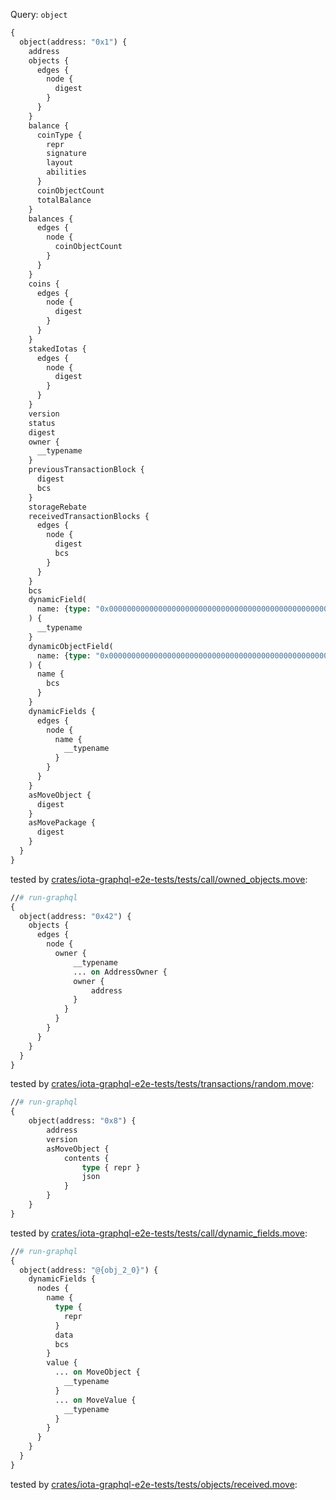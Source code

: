 Query: `object`

```graphql
{
  object(address: "0x1") {
    address
    objects {
      edges {
        node {
          digest
        }
      }
    }
    balance {
      coinType {
        repr
        signature
        layout
        abilities
      }
      coinObjectCount
      totalBalance
    }
    balances {
      edges {
        node {
          coinObjectCount
        }
      }
    }
    coins {
      edges {
        node {
          digest
        }
      }
    }
    stakedIotas {
      edges {
        node {
          digest
        }
      }
    }
    version
    status
    digest
    owner {
      __typename
    }
    previousTransactionBlock {
      digest
      bcs
    }
    storageRebate
    receivedTransactionBlocks {
      edges {
        node {
          digest
          bcs
        }
      }
    }
    bcs
    dynamicField(
      name: {type: "0x0000000000000000000000000000000000000000000000000000000000000001::string::String", bcs: "A2RmMQ=="}
    ) {
      __typename
    }
    dynamicObjectField(
      name: {type: "0x0000000000000000000000000000000000000000000000000000000000000001::string::String", bcs: "A2RmNQ=="}
    ) {
      name {
        bcs
      }
    }
    dynamicFields {
      edges {
        node {
          name {
            __typename
          }
        }
      }
    }
    asMoveObject {
      digest
    }
    asMovePackage {
      digest
    }
  }
}
```

tested by [crates/iota-graphql-e2e-tests/tests/call/owned_objects.move](../../../iota-graphql-e2e-tests/tests/call/owned_objects.move):

```graphql
//# run-graphql
{
  object(address: "0x42") {
    objects {
      edges {
        node {
          owner {
              __typename
              ... on AddressOwner {
              owner {
                  address
              }
            }
          }
        }
      }
    }
  }
}
```

tested by [crates/iota-graphql-e2e-tests/tests/transactions/random.move](../../../iota-graphql-e2e-tests/tests/transactions/random.move):

```graphql
//# run-graphql
{
    object(address: "0x8") {
        address
        version
        asMoveObject {
            contents {
                type { repr }
                json
            }
        }
    }
}
```

tested by [crates/iota-graphql-e2e-tests/tests/call/dynamic_fields.move](../../../iota-graphql-e2e-tests/tests/call/dynamic_fields.move):

```graphql
//# run-graphql
{
  object(address: "@{obj_2_0}") {
    dynamicFields {
      nodes {
        name {
          type {
            repr
          }
          data
          bcs
        }
        value {
          ... on MoveObject {
            __typename
          }
          ... on MoveValue {
            __typename
          }
        }
      }
    }
  }
}
```

tested by [crates/iota-graphql-e2e-tests/tests/objects/received.move](../../../iota-graphql-e2e-tests/tests/objects/received.move):

```
